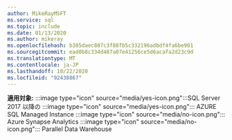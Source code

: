 ```yaml
---
author: MikeRayMSFT
ms.service: sql
ms.topic: include
ms.date: 01/13/2020
ms.author: mikeray
ms.openlocfilehash: b305daec887c3f88fb5c332196adbdf4fa6be901
ms.sourcegitcommit: ead0b8c334d487a07e41256ce5d6acafa2d23c9d
ms.translationtype: MT
ms.contentlocale: ja-JP
ms.lasthandoff: 10/22/2020
ms.locfileid: "92438867"
---
```

<Token>**適用対象:** :::image type="icon" source="media/yes-icon.png":::SQL Server 2017 以降の :::image type="icon" source="media/yes-icon.png"::: AZURE SQL Managed Instance :::image type="icon" source="media/no-icon.png"::: Azure Synapse Analytics :::image type="icon" source="media/no-icon.png"::: Parallel Data Warehouse </Token>
